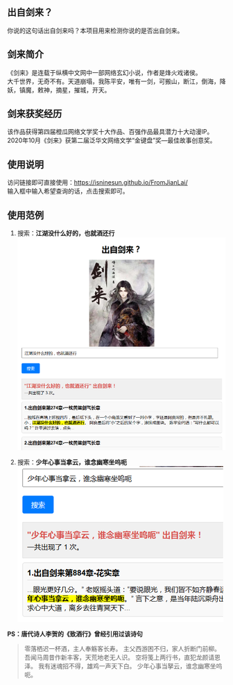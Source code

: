 ## 出自剑来？
你说的这句话出自剑来吗？本项目用来检测你说的是否出自剑来。

## 剑来简介
《剑来》是连载于纵横中文网中一部网络玄幻小说，作者是烽火戏诸侯。    
大千世界，无奇不有。天道崩塌，我陈平安，唯有一剑，可搬山，断江，倒海，降妖，镇魔，敕神，摘星，摧城，开天。

## 剑来获奖经历
该作品获得第四届橙瓜网络文学奖十大作品、百强作品最具潜力十大动漫IP。2020年10月《剑来》获第二届泛华文网络文学“金键盘”奖—最佳故事创意奖。    

## 使用说明
访问链接即可直接使用：https://isninesun.github.io/FromJianLai/    
输入框中输入希望查询的话，点击搜索即可。

## 使用范例
1. 搜索：**江湖没什么好的，也就酒还行**    
![](https://raw.githubusercontent.com/isNineSun/img_repository/main/test1.png)    
    
2. 搜索：**少年心事当拿云，谁念幽寒坐呜呃**    
![](https://raw.githubusercontent.com/isNineSun/img_repository/main/test2.png)   
    
**PS：唐代诗人李贺的《致酒行》曾经引用过该诗句**    
> 零落栖迟一杯酒，主人奉觞客长寿。
主父西游困不归，家人折断门前柳。
吾闻马周昔作新丰客，天荒地老无人识。
空将笺上两行书，直犯龙颜请恩泽。
我有迷魂招不得，雄鸡一声天下白。
少年心事当拏云，谁念幽寒坐呜呃。